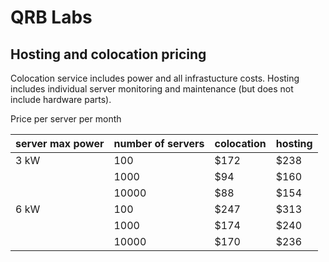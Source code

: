 # QRB Labs 

## Hosting and colocation pricing

Colocation service includes power and all infrastucture costs.
Hosting includes individual server monitoring and maintenance (but does not include hardware parts). 

Price per server per month

| server max power | number	of servers | colocation	| hosting|
| ------------ | ----------------- | ---------- | --------|
| 3 kW	       | 100               | $172       |	$238    | 
|              | 1000              | $94	      | $160    |
| 	           | 10000	           | $88	      | $154    | 
| 6 kW	       | 100	             | $247	      | $313    | 
|              |  1000	           | $174       | $240    |
|              |  10000	           | $170	      | $236    | 
